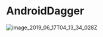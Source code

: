 # AndroidDagger
![image_2019_06_17T04_13_34_028Z](https://user-images.githubusercontent.com/4899907/59578236-0ceab980-90e9-11e9-8b05-06151511ec2b.png)
